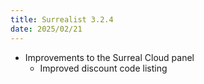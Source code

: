 ```yaml
---
title: Surrealist 3.2.4
date: 2025/02/21
---
```


- Improvements to the Surreal Cloud panel
	- Improved discount code listing